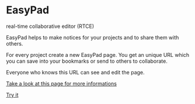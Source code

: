 EasyPad
=======

real-time collaborative editor (RTCE)

EasyPad helps to make notices for your projects and to share them with others.

For every project create a new EasyPad page. You get an unique URL which you can save into your bookmarks or send to others to collaborate.

Everyone who knows this URL can see and edit the page.

[Take a look at this page for more informations](http://www.databay.de/easypad/index.php?s=0a23a3fc2be4fb85e4e1d4508a641904) 

[Try it](http://www.databay.de/easypad/)


